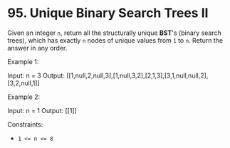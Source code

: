 # 95. Unique Binary Search Trees II

Given an integer `n`, return all the structurally unique **BST**'s (binary search trees), which has exactly `n` nodes of unique
values from `1` to `n`. Return the answer in any order.

Example 1:

Input: n = 3
Output: [[1,null,2,null,3],[1,null,3,2],[2,1,3],[3,1,null,null,2],[3,2,null,1]]

Example 2:

Input: n = 1
Output: [[1]]

Constraints:

- `1 <= n <= 8`



